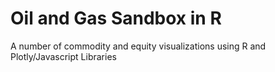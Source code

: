 # Oil and Gas Sandbox in R
A number of commodity and equity visualizations using R and Plotly/Javascript Libraries
